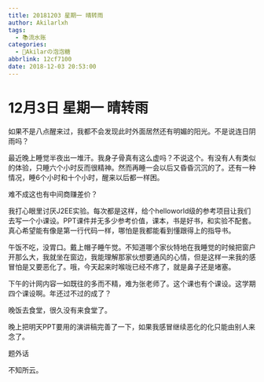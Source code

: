 ```yaml
---
title: 20181203 星期一 晴转雨
author: Akilarlxh
tags:
  - 📚流水账
categories:
  - 🍬Akilarの泡泡糖
abbrlink: 12cf7100
date: 2018-12-03 20:53:00
---
```

# 12月3日 星期一 晴转雨

如果不是八点醒来过，我都不会发现此时外面居然还有明媚的阳光。不是说连日阴雨吗？

最近晚上睡觉半夜出一堆汗。我身子骨真有这么虚吗？不说这个。有没有人有类似的体验，只睡六个小时反而很精神。然而再睡一会以后又昏昏沉沉的了。还有一种情况，睡6个小时和十个小时，醒来以后都一样困。

难不成这也有中间商赚差价？

我打心眼里讨厌J2EE实验。每次都是这样，给个helloworld级的参考项目让我们去写一个小课设。PPT课件并无多少参考价值，课本，书是好书，和实验不配套。真心希望能有像是第一行代码一样，哪怕是我都能看到懂跟得上的指导书。

午饭不吃，没胃口。戴上帽子睡午觉。不知道哪个家伙特地在我睡觉的时候把窗户开那么大，我就坐在窗边，我能理解那家伙想要通风的心情，但是这样一来我的感冒怕是又要恶化了。哦，今天起来时喉咙已经不疼了，就是鼻子还是堵塞。

下午的计网内容一如既往的多而不精，难为张老师了。这个课也有个课设。这学期四个课设啊。年还过不过的成了？

晚饭去食堂，很久没有来食堂了。

晚上把明天PPT要用的演讲稿完善了一下，如果我感冒继续恶化的化只能由别人来念了。

题外话

不知所云。